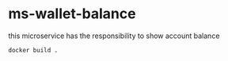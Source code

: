 # ms-wallet-balance

this microservice has the responsibility to show account balance

```shell
docker build .
```
